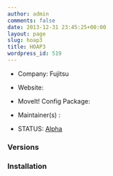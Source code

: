 ```yaml
---
author: admin
comments: false
date: 2013-12-31 23:45:25+00:00
layout: page
slug: hoap3
title: HOAP3
wordpress_id: 519
---
```



	
  * Company: Fujitsu

	
  * Website:

	
  * MoveIt! Config Package: 

	
  * Maintainer(s) :

	
  * STATUS: [Alpha](/about/moveit-status#status-code-robots)




### Versions








### Installation






